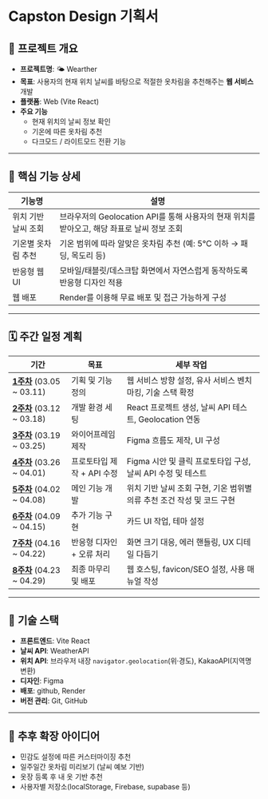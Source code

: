 # Capston Design 기획서

## 📌 프로젝트 개요

- **프로젝트명**: 🌤️ Wearther
- **목표**: 사용자의 현재 위치 날씨를 바탕으로 적절한 옷차림을 추천해주는 **웹 서비스** 개발
- **플랫폼**: Web (Vite React)
- **주요 기능**
  - 현재 위치의 날씨 정보 확인
  - 기온에 따른 옷차림 추천
  - 다크모드 / 라이트모드 전환 기능

---

## 🧩 핵심 기능 상세

| 기능명 | 설명 |
|--------|------|
| 위치 기반 날씨 조회 | 브라우저의 Geolocation API를 통해 사용자의 현재 위치를 받아오고, 해당 좌표로 날씨 정보 조회 |
| 기온별 옷차림 추천 | 기온 범위에 따라 알맞은 옷차림 추천 (예: 5℃ 이하 → 패딩, 목도리 등) |
| 반응형 웹 UI | 모바일/태블릿/데스크탑 화면에서 자연스럽게 동작하도록 반응형 디자인 적용 |
| 웹 배포 | Render를 이용해 무료 배포 및 접근 가능하게 구성 |

---

## 🗓️ 주간 일정 계획

| 기간 | 목표 | 세부 작업 |
|------|------|-----------|
| [**1주차**](https://github.com/Gnyo/wearther/blob/main/Capston_Design/1%EC%A3%BC%EC%B0%A8.md) (03.05 ~ 03.11) | 기획 및 기능 정의 | 웹 서비스 방향 설정, 유사 서비스 벤치마킹, 기술 스택 확정 |
| [**2주차**](https://github.com/Gnyo/wearther/blob/main/Capston_Design/2%EC%A3%BC%EC%B0%A8.md) (03.12 ~ 03.18) | 개발 환경 세팅 | React 프로젝트 생성, 날씨 API 테스트, Geolocation 연동  |
| [**3주차**](https://github.com/Gnyo/wearther/blob/main/Capston_Design/3%EC%A3%BC%EC%B0%A8.md) (03.19 ~ 03.25) | 와이어프레임 제작 | Figma 흐름도 제작, UI 구성 |
| [**4주차**](https://github.com/Gnyo/wearther/blob/main/Capston_Design/4%EC%A3%BC%EC%B0%A8.md) (03.26 ~ 04.01) | 프로토타입 제작 + API 수정 | Figma 시안 및 클릭 프로토타입 구성, 날씨 API 수정 및 테스트 |
| [**5주차**](https://github.com/Gnyo/wearther/blob/main/Capston_Design/5%EC%A3%BC%EC%B0%A8.md) (04.02 ~ 04.08) | 메인 기능 개발 | 위치 기반 날씨 조회 구현, 기온 범위별 의류 추천 조건 작성 및 코드 구현 |
| [**6주차**](https://github.com/Gnyo/wearther/blob/main/Capston_Design/6%EC%A3%BC%EC%B0%A8.md) (04.09 ~ 04.15) | 추가 기능 구현 | 카드 UI 작업, 테마 설정 |
| [**7주차**](https://github.com/Gnyo/wearther/blob/main/Capston_Design/7%EC%A3%BC%EC%B0%A8.md) (04.16 ~ 04.22) | 반응형 디자인 + 오류 처리 | 화면 크기 대응, 에러 핸들링, UX 디테일 다듬기 |
| [**8주차**](https://github.com/Gnyo/wearther/blob/main/Capston_Design/8%EC%A3%BC%EC%B0%A8.md) (04.23 ~ 04.29) | 최종 마무리 및 배포 | 웹 호스팅, favicon/SEO 설정, 사용 매뉴얼 작성 |

---

## 🔧 기술 스택

- **프론트엔드**: Vite React
- **날씨 API**: WeatherAPI
- **위치 API**: 브라우저 내장 `navigator.geolocation`(위·경도), KakaoAPI(지역명 변환)
- **디자인**: Figma
- **배포**: github, Render
- **버전 관리**: Git, GitHub

---

## 📎 추후 확장 아이디어

- 민감도 설정에 따른 커스터마이징 추천
- 일주일간 옷차림 미리보기 (날씨 예보 기반)
- 옷장 등록 후 내 옷 기반 추천
- 사용자별 저장소(localStorage, Firebase, supabase 등)
